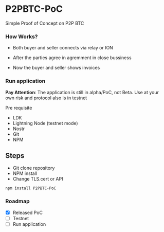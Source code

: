 # P2PBTC-PoC

Simple Proof of Concept on P2P BTC


### How Works?


- Both buyer and seller connects via relay or ION

- After the parties agree in agremment in close bussiness

- Now the buyer and seller shows invoices

### Run application

**Pay Attention**: The application is still in alpha/PoC, not Beta. Use at your own risk and protocol also is in testnet

Pre requisite

- LDK
- Lightning Node (testnet mode) 
- Nostr
- Git
- NPM

## Steps

- Git clone repository
- NPM install
- Change TLS.cert or API

```nppm
npm install P2PBTC-PoC
```

### Roadmap

- [x] Released PoC
- [ ] Testnet
- [ ] Run application
